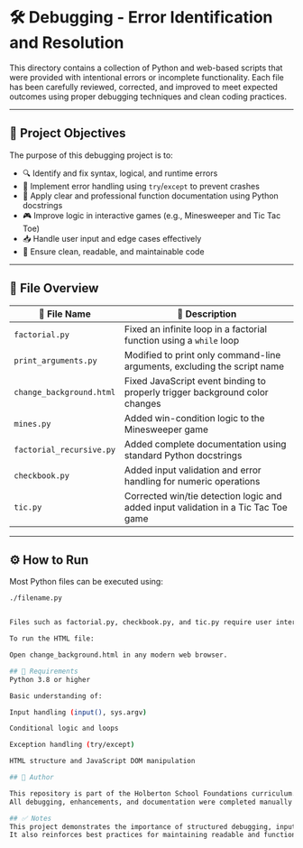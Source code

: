 # 🛠️ Debugging - Error Identification and Resolution

This directory contains a collection of Python and web-based scripts that were provided with intentional errors or incomplete functionality. Each file has been carefully reviewed, corrected, and improved to meet expected outcomes using proper debugging techniques and clean coding practices.

---

## 🎯 Project Objectives

The purpose of this debugging project is to:

- 🔍 Identify and fix syntax, logical, and runtime errors  
- 🧯 Implement error handling using `try`/`except` to prevent crashes  
- 📄 Apply clear and professional function documentation using Python docstrings  
- 🎮 Improve logic in interactive games (e.g., Minesweeper and Tic Tac Toe)  
- 📥 Handle user input and edge cases effectively  
- 🧼 Ensure clean, readable, and maintainable code  

---

## 📂 File Overview

| 📄 File Name              | 📝 Description  |
|--------------------------|----------------------------------------------------------------------|
| `factorial.py`           | Fixed an infinite loop in a factorial function using a `while` loop |
| `print_arguments.py`     | Modified to print only command-line arguments, excluding the script name |
| `change_background.html` | Fixed JavaScript event binding to properly trigger background color changes |
| `mines.py`               | Added win-condition logic to the Minesweeper game                   |
| `factorial_recursive.py` | Added complete documentation using standard Python docstrings       |
| `checkbook.py`           | Added input validation and error handling for numeric operations    |
| `tic.py`                 | Corrected win/tie detection logic and added input validation in a Tic Tac Toe game |

---

## ⚙️ How to Run

Most Python files can be executed using:

```bash
./filename.py


Files such as factorial.py, checkbook.py, and tic.py require user interaction through input prompts.

To run the HTML file:

Open change_background.html in any modern web browser.

## 📌 Requirements
Python 3.8 or higher

Basic understanding of:

Input handling (input(), sys.argv)

Conditional logic and loops

Exception handling (try/except)

HTML structure and JavaScript DOM manipulation

## 👤 Author

This repository is part of the Holberton School Foundations curriculum.
All debugging, enhancements, and documentation were completed manually or with assistance from ChatGPT for guidance and clarification where needed.

## ✅ Notes
This project demonstrates the importance of structured debugging, input validation, and clear code documentation.
It also reinforces best practices for maintaining readable and functional code in both Python and web development.

